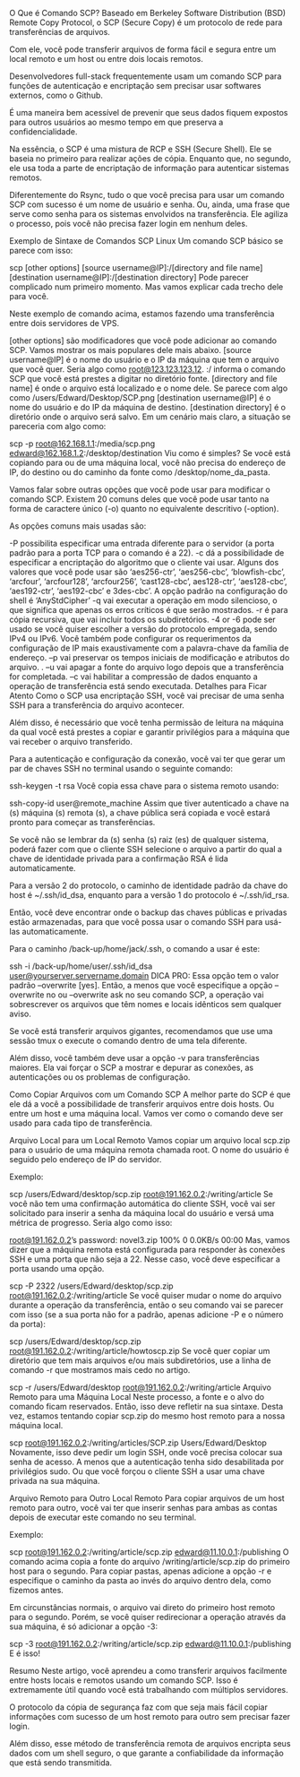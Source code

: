 O Que é Comando SCP?
Baseado em Berkeley Software Distribution (BSD) Remote Copy Protocol, o SCP (Secure Copy) é um protocolo de rede para transferências de arquivos.

Com ele, você pode transferir arquivos de forma fácil e segura entre um local remoto e um host ou entre dois locais remotos.

Desenvolvedores full-stack frequentemente usam um comando SCP para funções de autenticação e encriptação sem precisar usar softwares externos, como o Github.

É uma maneira bem acessível de prevenir que seus dados fiquem expostos para outros usuários ao mesmo tempo em que preserva a confidencialidade.

Na essência, o SCP é uma mistura de RCP e SSH (Secure Shell). Ele se baseia no primeiro para realizar ações de cópia. Enquanto que, no segundo, ele usa toda a parte de encriptação de informação para autenticar sistemas remotos.

Diferentemente do Rsync, tudo o que você precisa para usar um comando SCP com sucesso é um nome de usuário e senha. Ou, ainda, uma frase que serve como senha para os sistemas envolvidos na transferência. Ele agiliza o processo, pois você não precisa fazer login em nenhum deles.

Exemplo de Sintaxe de Comandos SCP Linux
Um comando SCP básico se parece com isso:

scp [other options] [source username@IP]:/[directory and file name] [destination username@IP]:/[destination directory]
Pode parecer complicado num primeiro momento. Mas vamos explicar cada trecho dele para você.

Neste exemplo de comando acima, estamos fazendo uma transferência entre dois servidores de VPS.

[other options] são modificadores que você pode adicionar ao comando SCP. Vamos mostrar os mais populares dele mais abaixo.
[source username@IP] é o nome do usuário e o IP da máquina que tem o arquivo que você quer. Seria algo como root@123.123.123.12.
:/ informa o comando SCP que você está prestes a digitar no diretório fonte.
[directory and file name] é onde o arquivo está localizado e o nome dele. Se parece com algo como /users/Edward/Desktop/SCP.png
[destination username@IP] é o nome do usuário e do IP da máquina de destino.
[destination directory] é o diretório onde o arquivo será salvo.
Em um cenário mais claro, a situação se pareceria com algo como:

scp -p root@162.168.1.1:/media/scp.png edward@162.168.1.2:/desktop/destination
Viu como é simples? Se você está copiando para ou de uma máquina local, você não precisa do endereço de IP, do destino ou do caminho da fonte como /desktop/nome_da_pasta.  

Vamos falar sobre outras opções que você pode usar para modificar o comando SCP. Existem 20 comuns deles que você pode usar tanto na forma de caractere único (-o) quanto no equivalente descritivo (-option).

As opções comuns mais usadas são:   

-P possibilita especificar uma entrada diferente para o servidor (a porta padrão para a porta TCP para o comando é a 22).
-c dá a possibilidade de especificar a encriptação do algoritmo que o cliente vai usar. Alguns dos valores que você pode usar são ‘aes256-ctr’, ‘aes256-cbc’, ‘blowfish-cbc’, ‘arcfour’, ‘arcfour128’, ‘arcfour256’, ‘cast128-cbc’, aes128-ctr’, ‘aes128-cbc’, ‘aes192-ctr’, ‘aes192-cbc’ e 3des-cbc’. A opção padrão na configuração do shell é ‘AnyStdCipher’
-q vai executar a operação em modo silencioso, o que significa que apenas os erros críticos é que serão mostrados.
-r é para cópia recursiva, que vai incluir todos os subdiretórios.
-4 or -6 pode ser usado se você quiser escolher a versão do protocolo empregada, sendo IPv4 ou IPv6. Você também pode configurar os requerimentos da configuração de IP mais exaustivamente com a palavra-chave da família de endereço.
–p vai preservar os tempos iniciais de modificação e atributos do arquivo. .
–u vai apagar a fonte do arquivo logo depois que a transferência for completada.
–c vai habilitar a compressão de dados enquanto a operação de transferência está sendo executada.
Detalhes para Ficar Atento
Como o SCP usa encriptação SSH, você vai precisar de uma senha SSH para a transferência do arquivo acontecer.

Além disso, é necessário que você tenha permissão de leitura na máquina da qual você está prestes a copiar e garantir privilégios para a máquina que vai receber o arquivo transferido.

Para a autenticação e configuração da conexão, você vai ter que gerar um par de chaves SSH no terminal usando o seguinte comando:

ssh-keygen -t rsa
Você copia essa chave para o sistema remoto usando:

ssh-copy-id user@remote_machine
Assim que tiver autenticado a chave na (s) máquina (s) remota (s), a chave pública será copiada e você estará pronto para começar as transferências.

Se você não se lembrar da (s) senha (s) raiz (es) de qualquer sistema, poderá fazer com que o cliente SSH selecione o arquivo a partir do qual a chave de identidade privada para a confirmação RSA é lida automaticamente.

Para a versão 2 do protocolo, o caminho de identidade padrão da chave do host é ~/.ssh/id_dsa, enquanto para a versão 1 do protocolo é ~/.ssh/id_rsa.

Então, você deve encontrar onde o backup das chaves públicas e privadas estão armazenadas, para que você possa usar o comando SSH para usá-las automaticamente.

Para o caminho /back-up/home/jack/.ssh, o comando a usar é este:

ssh -i /back-up/home/user/.ssh/id_dsa user@yourserver.servername.domain
DICA PRO: Essa opção tem o valor padrão –overwrite [yes]. Então, a menos que você especifique a opção –overwrite no ou –overwrite ask no seu comando SCP, a operação vai sobrescrever os arquivos que têm nomes e locais idênticos sem qualquer aviso.

Se você está transferir arquivos gigantes, recomendamos que use uma sessão tmux o execute o comando dentro de uma tela diferente.

Além disso, você também deve usar a opção -v para transferências maiores. Ela vai forçar o SCP a mostrar e depurar as conexões, as autenticações ou os problemas de configuração.    

Como Copiar Arquivos com um Comando SCP
A melhor parte do SCP é que ele dá a você a possibilidade de transferir arquivos entre dois hosts. Ou entre um host e uma máquina local. Vamos ver como o comando deve ser usado para cada tipo de transferência.

Arquivo Local para um Local Remoto
Vamos copiar um arquivo local scp.zip para o usuário de uma máquina remota chamada root. O nome do usuário é seguido pelo endereço de IP do servidor.

Exemplo:

scp /users/Edward/desktop/scp.zip root@191.162.0.2:/writing/article
Se você não tem uma confirmação automática do cliente SSH, você vai ser solicitado para inserir a senha da máquina local do usuário e versá uma métrica de progresso. Seria algo como isso:

root@191.162.0.2’s password:
novel3.zip   100% 0 0.0KB/s 00:00
Mas, vamos dizer que a máquina remota está configurada para responder às conexões SSH e uma porta que não seja a 22. Nesse caso, você deve especificar a porta usando uma opção.

scp -P 2322 /users/Edward/desktop/scp.zip root@191.162.0.2:/writing/article
Se você quiser mudar o nome do arquivo durante a operação da transferência, então o seu comando vai se parecer com isso (se a sua porta não for a padrão, apenas adicione -P e o número da porta):  

scp /users/Edward/desktop/scp.zip root@191.162.0.2:/writing/article/howtoscp.zip
Se você quer copiar um diretório que tem mais arquivos e/ou mais subdiretórios, use a linha de comando -r que mostramos mais cedo no artigo.

scp -r /users/Edward/desktop root@191.162.0.2:/writing/article
Arquivo Remoto para uma Máquina Local
Neste processo, a fonte e o alvo do comando ficam reservados. Então, isso deve refletir na sua sintaxe. Desta vez, estamos tentando copiar scp.zip do mesmo host remoto para a nossa máquina local.

scp root@191.162.0.2:/writing/articles/SCP.zip Users/Edward/Desktop
Novamente, isso deve pedir um login SSH, onde você precisa colocar sua senha de acesso. A menos que a autenticação tenha sido desabilitada por privilégios sudo. Ou que você forçou o cliente SSH a usar uma chave privada na sua máquina.

Arquivo Remoto para Outro Local Remoto
Para copiar arquivos de um host remoto para outro, você vai ter que inserir senhas para ambas as contas depois de executar este comando no seu terminal.

Exemplo:

scp root@191.162.0.2:/writing/article/scp.zip edward@11.10.0.1:/publishing
O comando acima copia a fonte do arquivo /writing/article/scp.zip do primeiro host para o segundo. Para copiar pastas, apenas adicione a opção -r e especifique o caminho da pasta ao invés do arquivo dentro dela, como fizemos antes.

Em circunstâncias normais, o arquivo vai direto do primeiro host remoto para o segundo. Porém, se você quiser redirecionar a operação através da sua máquina, é só adicionar a opção -3:

scp -3 root@191.162.0.2:/writing/article/scp.zip edward@11.10.0.1:/publishing
E é isso!

Resumo
Neste artigo, você aprendeu a como transferir arquivos facilmente entre hosts locais e remotos usando um comando SCP. Isso é extremamente útil quando você está trabalhando com múltiplos servidores.

O protocolo da cópia de segurança faz com que seja mais fácil copiar informações com sucesso de um host remoto para outro sem precisar fazer login.

Além disso, esse método de transferência remota de arquivos encripta seus dados com um shell seguro, o que garante a confiabilidade da informação que está sendo transmitida.